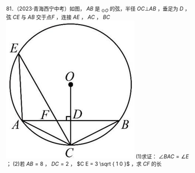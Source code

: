 81．（2023·青海西宁中考）如图， $A B$ 是 $_ { \odot O }$ 的弦，半径 $O C \bot A B$ ，垂足为 $D$ ，弦 $C E$ 与 $A B$ 交于点$F$ ，连接 $A E$ ， $A C$ ， $B C$
![](<../../qs_image_DB/专题3-6__圆的综合（27类题型）（解析版）/b9cd9dc56d3f31f8c9b4ab7258a7a49b0c10f046047d7e5a3b24cda1048ed6b5.jpg>)
(1)求证： $\angle B A C = \angle E$ ； (2)若 $A B = 8$ ， $D C = 2$ ， $C E = 3 \sqrt { 1 0 }$ ，求 $C F$ 的长
